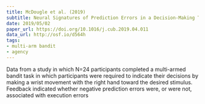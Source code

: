 ```yaml
---
title: McDougle et al. (2019)
subtitle: Neural Signatures of Prediction Errors in a Decision-Making Task Are Modulated by Action Execution Failures
date: 2019/05/02
paper_url: https://doi.org/10.1016/j.cub.2019.04.011
data_url: http://osf.io/d564h
tags:
- multi-arm bandit
- agency
---
```


Data from a study in which N=24 participants completed a multi-armed bandit task in which participants were required to indicate their decisions by making a wrist movement with the right hand toward the desired stimulus. Feedback indicated whether negative prediction errors were, or were not, associated with execution errors
